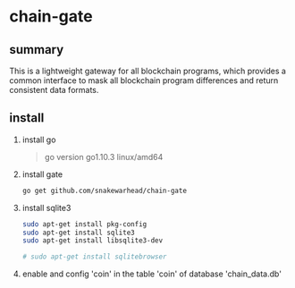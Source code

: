 # chain-gate

## summary

This is a lightweight gateway for all blockchain programs, which provides a common interface to mask all blockchain program differences and return consistent data formats.

## install

1. install go
    > go version go1.10.3 linux/amd64

1. install gate

    ```sh
    go get github.com/snakewarhead/chain-gate
    ```

1. install sqlite3

    ```sh
    sudo apt-get install pkg-config
    sudo apt-get install sqlite3
    sudo apt-get install libsqlite3-dev

    # sudo apt-get install sqlitebrowser
    ```

1. enable and config 'coin' in the table 'coin' of database 'chain_data.db'
